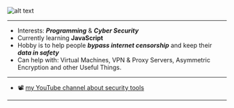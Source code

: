  ![alt text](https://github.com/autopilotcode/My_Learning_Templates/blob/main/Andrii%20Faieiev.png)
 
---
- Interests: **_Programming_** & **_Cyber Security_**
- Currently learning **JavaScript**
- Hobby is to help people **_bypass internet censorship_** and keep their **_data in safety_**
- Can help with: Virtual Machines, VPN & Proxy Servers, Asymmetric Encryption and other Useful Things.
---
- 📽️ [my YouTube channel about security tools](https://www.youtube.com/channel/UCY_2FuUykbrEGUoOtsskT1A)

---


<!---
autopilotcode/autopilotcode is a ✨ special ✨ repository because its `README.md` (this file) appears on your GitHub profile.
You can click the Preview link to take a look at your changes.
--->
